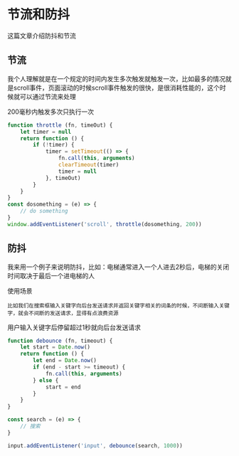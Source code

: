 # 节流和防抖

这篇文章介绍防抖和节流

## 节流

我个人理解就是在一个规定的时间内发生多次触发就触发一次，比如最多的情况就是scroll事件，页面滚动的时候scroll事件触发的很快，是很消耗性能的，这个时候就可以通过节流来处理

200毫秒内触发多次只执行一次

```javascript
function throttle (fn, timeOut) {
    let timer = null
    return function () {
        if (!timer) {
            timer = setTimeout(() => {
                fn.call(this, arguments)
                clearTimeout(timer)
                timer = null
            }, timeOut)
        }
    }
}
const dosomething = (e) => {
    // do something
}
window.addEventListener('scroll', throttle(dosomething, 200))
```

## 防抖

我来用一个例子来说明防抖，比如：电梯通常进入一个人进去2秒后，电梯的关闭时间取决于最后一个进电梯的人

使用场景

    比如我们在搜索框输入关键字向后台发送请求并返回关键字相关的词条的时候，不间断输入关键字，就会不间断的发送请求，显得有点浪费资源

用户输入关键字后停留超过1秒就向后台发送请求

```javascript
function debounce (fn, timeout) {
    let start = Date.now()
    return function () {
        let end = Date.now()
        if (end - start >= timeout) {
            fn.call(this, arguments)
        } else {
            start = end
        }
    }
}

const search = (e) => {
    // 搜索
}

input.addEventListener('input', debounce(search, 1000))
```